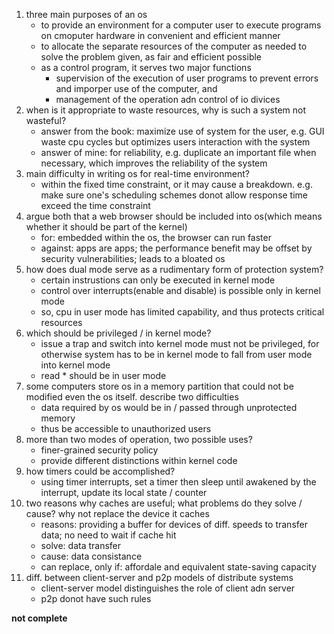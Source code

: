 1. three main purposes of an os
    - to provide an environment for a computer user to execute programs on cmoputer hardware in convenient and efficient manner
    - to allocate the separate resources of the computer as needed to solve the problem given, as fair and efficient possible
    - as a control program, it serves two major functions
        - supervision of the execution of user programs to prevent errors and imporper use of the computer, and
        - management of the operation adn control of io divices
2. when is it appropriate to waste resources, why is such a system not wasteful?
    - answer from the book: maximize use of system for the user, e.g. GUI waste cpu cycles but optimizes users interaction with the system
    - answer of mine: for reliability, e.g. duplicate an important file when necessary, which improves the reliability of the system
3. main difficulty in writing os for real-time environment?
    - within the fixed time constraint, or it may cause a breakdown. e.g. make sure one's scheduling schemes donot allow response time exceed the time constraint
4. argue both that a web browser should be included into os(which means whether it should be part of the kernel)
    - for: embedded within the os, the browser can run faster
    - against: apps are apps; the performance benefit may be offset by security vulnerabilities; leads to a bloated os
5. how does dual mode serve as a rudimentary form of protection system?
    - certain instrustions can only be executed in kernel mode
    - control over interrupts(enable and disable) is possible only in kernel mode
    - so, cpu in user mode has limited capability, and thus protects critical resources
6. which should be privileged / in kernel mode?
    - issue a trap and switch into kernel mode must not be privileged, for otherwise system has to be in kernel mode to fall from user mode into kernel mode
    - read * should be in user mode
7. some computers store os in a memory partition that could not be modified even the os itself. describe two difficulties
    - data required by os would be in / passed through unprotected memory
    - thus be accessible to unauthorized users
8. more than two modes of operation, two possible uses?
    - finer-grained security policy
    - provide different distinctions within kernel code
9. how timers could be accomplished?
    - using timer interrupts, set a timer then sleep until awakened by the interrupt, update its local state / counter
10. two reasons why caches are useful; what problems do they solve / cause? why not replace the device it caches
    - reasons: providing a buffer for devices of diff. speeds to transfer data; no need to wait if cache hit
    - solve: data transfer
    - cause: data consistance
    - can replace, only if: affordale and equivalent state-saving capacity
11. diff. between client-server and p2p models of distribute systems
    - client-server model distinguishes the role of client adn server
    - p2p donot have such rules

**not complete**
